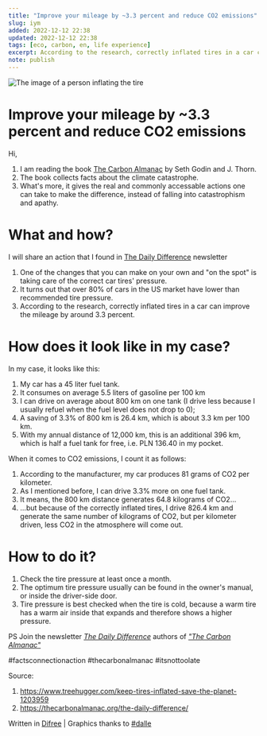 ```yaml
---
title: "Improve your mileage by ~3.3 percent and reduce CO2 emissions"
slug: iym
added: 2022-12-12 22:38
updated: 2022-12-12 22:38
tags: [eco, carbon, en, life experience]
excerpt: According to the research, correctly inflated tires in a car can improve the mileage by around 3.3 percent.
note: publish
---
```

![The image of a person inflating the tire](/images/2022-12-12.png)
# Improve your mileage by ~3.3 percent and reduce CO2 emissions

Hi,
1. I am reading the book [The Carbon Almanac](https://thecarbonalmanac.org) by Seth Godin and J. Thorn.
2. The book collects facts about the climate catastrophe.
3. What's more, it gives the real and commonly accessable actions one can take to make the difference, instead of falling into catastrophism and apathy.

# What and how?
I will share an action that I found in [The Daily Difference](https://thecarbonalmanac.org/the-daily-difference/) newsletter 
1. One of the changes that you can make on your own and "on the spot" is taking care of the correct car tires' pressure.
2. It turns out that over 80% of cars in the US market have lower than recommended tire pressure.
3. According to the research, correctly inflated tires in a car can improve the mileage by around 3.3 percent.

# How does it look like in my case?
In my case, it looks like this:

1. My car has a 45 liter fuel tank.
2. It consumes on average 5.5 liters of gasoline per 100 km
3. I can drive on average about 800 km on one tank (I drive less because I usually refuel when the fuel level does not drop to 0);
4. A saving of 3.3% of 800 km is 26.4 km, which is about 3.3 km per 100 km.
5. With my annual distance of 12,000 km, this is an additional 396 km, which is half a fuel tank for free, i.e. PLN 136.40 in my pocket.

When it comes to CO2 emissions, I count it as follows:

1. According to the manufacturer, my car produces 81 grams of CO2 per kilometer.
2. As I mentioned before, I can drive 3.3% more on one fuel tank.
3. It means, the 800 km distance generates 64.8 kilograms of CO2...
4. ...but because of the correctly inflated tires, I drive 826.4 km and generate the same number of kilograms of CO2, but per kilometer driven, less CO2 in the atmosphere will come out.

# How to do it?
1. Check the tire pressure at least once a month.
2. The optimum tire pressure usually can be found in the owner's manual, or inside the driver-side door.
3. Tire pressure is best checked when the tire is cold, because a warm tire has a warm air inside that expands and therefore shows a higher pressure.

PS Join the newsletter *[The Daily Difference]([https://thecarbonalmanac.org/the-daily-difference/](https://thecarbonalmanac.org/the-daily-difference/))* authors of *["The Carbon Almanac"]([https://thecarbonalmanac.org](https://thecarbonalmanac.org/))*

\#factsconnectionaction #thecarbonalmanac #itsnottoolate

Source:
1. https://www.treehugger.com/keep-tires-inflated-save-the-planet-1203959
2. https://thecarbonalmanac.org/the-daily-difference/

Written in [Difree](https://www.getdifree.com/) | Graphics thanks to [#dalle](https://labs.openai.com/s/fL1WHd0P6umfN1adVXIYjAcp)

